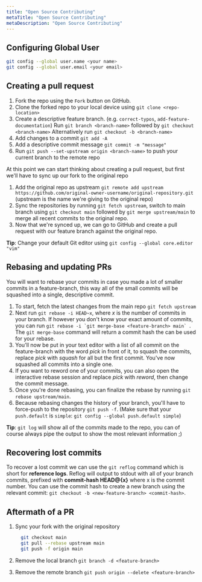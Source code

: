 ```yaml
---
title: "Open Source Contributing"
metaTitle: "Open Source Contributing"
metaDescription: "Open Source Contributing"
---
```


## Configuring Global User

```bash
git config --global user.name <your name>
git config --global user.email <your email>
```

## Creating a pull request

1. Fork the repo using the `Fork` button on GitHub.
2. Clone the forked repo to your local device using `git clone <repo-location>`
3. Create a descriptive feature branch. (e.g. `correct-typos`, `add-feature-documentation`)
Run `git branch <branch-name>` followed by `git checkout <branch-name>`
Alternatively run `git checkout -b <branch-name>`
4. Add changes to a commit `git add -A`
5. Add a descriptive commit message `git commit -m "message"`
6. Run `git push --set-upstream origin <branch-name>` to push your current branch to the remote repo

At this point we can start thinking about creating a pull request, but first we'll have to sync up our fork to the original repo

1. Add the original repo as upstream `git remote add upstream https://github.com/original-owner-username/original-repository.git` (upstream is the name we're giving to the original repo)
2. Sync the repositories by running `git fetch upstream`, switch to main branch using `git checkout main` followed by `git merge upstream/main` to merge all recent commits to the original repo.
3. Now that we're synced up, we can go to GitHub and create a pull request with our feature branch against the original repo.

**Tip**: Change your default Git editor using `git config --global core.editor "vim"`

## Rebasing and updating PRs

You will want to rebase your commits in case you made a lot of smaller commits in a feature-branch, this way all of the small commits will be squashed into a single, descriptive commit.

1. To start, fetch the latest changes from the main repo `git fetch upstream`
2. Next run `git rebase -i HEAD~x`, where *x* is the number of commits in your branch. If however you don't know your exact amount of commits, you can run ``git rebase -i `git merge-base <feature-branch> main` ``. The `git merge-base` command will return a commit hash the can be used for your rebase.
3. You'll now be put in your text editor with a list of all commit on the feature-branch with the word *pick* in front of it, to squash the commits, replace *pick* with *squash* for all but the first commit. You've now squashed all commits into a single one.
4. If you want to reword one of your commits, you can also open the interactive rebase session and replace *pick* with *reword*, then change the commit message.
5. Once you're done rebasing, you can finalize the rebase by running `git rebase upstream/main`.
6. Because rebasing changes the history of your branch, you'll have to force-push to the repository `git push -f`. (Make sure that your `push.default` is `simple`: `git config --global push.default simple`)

**Tip**: `git log` will show all of the commits made to the repo, you can of course always pipe the output to show the most relevant information ;)

## Recovering lost commits

To recover a lost commit we can use the `git reflog` command which is short for **reference logs**. Reflog will output to stdout with all of your branch commits, prefixed with **commit-hash HEAD@{x}** where x is the commit number. You can use the commit hash to create a new branch using the relevant commit: `git checkout -b <new-feature-branch> <commit-hash>`.

## Aftermath of a PR

1. Sync your fork with the original repository

    ```bash
      git checkout main
      git pull --rebase upstream main
      git push -f origin main
    ```

2. Remove the local branch `git branch -d <feature-branch>`
3. Remove the remote branch `git push origin --delete <feature-branch>`
